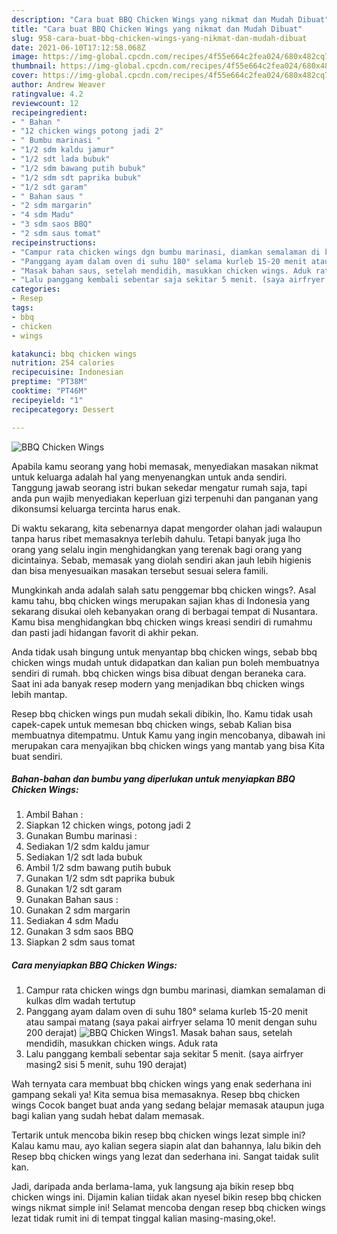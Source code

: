 ```yaml
---
description: "Cara buat BBQ Chicken Wings yang nikmat dan Mudah Dibuat"
title: "Cara buat BBQ Chicken Wings yang nikmat dan Mudah Dibuat"
slug: 958-cara-buat-bbq-chicken-wings-yang-nikmat-dan-mudah-dibuat
date: 2021-06-10T17:12:58.068Z
image: https://img-global.cpcdn.com/recipes/4f55e664c2fea024/680x482cq70/bbq-chicken-wings-foto-resep-utama.jpg
thumbnail: https://img-global.cpcdn.com/recipes/4f55e664c2fea024/680x482cq70/bbq-chicken-wings-foto-resep-utama.jpg
cover: https://img-global.cpcdn.com/recipes/4f55e664c2fea024/680x482cq70/bbq-chicken-wings-foto-resep-utama.jpg
author: Andrew Weaver
ratingvalue: 4.2
reviewcount: 12
recipeingredient:
- " Bahan "
- "12 chicken wings potong jadi 2"
- " Bumbu marinasi "
- "1/2 sdm kaldu jamur"
- "1/2 sdt lada bubuk"
- "1/2 sdm bawang putih bubuk"
- "1/2 sdm sdt paprika bubuk"
- "1/2 sdt garam"
- " Bahan saus "
- "2 sdm margarin"
- "4 sdm Madu"
- "3 sdm saos BBQ"
- "2 sdm saus tomat"
recipeinstructions:
- "Campur rata chicken wings dgn bumbu marinasi, diamkan semalaman di kulkas dlm wadah tertutup"
- "Panggang ayam dalam oven di suhu 180° selama kurleb 15-20 menit atau sampai matang (saya pakai airfryer selama 10 menit dengan suhu 200 derajat)"
- "Masak bahan saus, setelah mendidih, masukkan chicken wings. Aduk rata"
- "Lalu panggang kembali sebentar saja sekitar 5 menit. (saya airfryer masing2 sisi 5 menit, suhu 190 derajat)"
categories:
- Resep
tags:
- bbq
- chicken
- wings

katakunci: bbq chicken wings 
nutrition: 254 calories
recipecuisine: Indonesian
preptime: "PT38M"
cooktime: "PT46M"
recipeyield: "1"
recipecategory: Dessert

---
```



![BBQ Chicken Wings](https://img-global.cpcdn.com/recipes/4f55e664c2fea024/680x482cq70/bbq-chicken-wings-foto-resep-utama.jpg)

Apabila kamu seorang yang hobi memasak, menyediakan masakan nikmat untuk keluarga adalah hal yang menyenangkan untuk anda sendiri. Tanggung jawab seorang istri bukan sekedar mengatur rumah saja, tapi anda pun wajib menyediakan keperluan gizi terpenuhi dan panganan yang dikonsumsi keluarga tercinta harus enak.

Di waktu  sekarang, kita sebenarnya dapat mengorder olahan jadi walaupun tanpa harus ribet memasaknya terlebih dahulu. Tetapi banyak juga lho orang yang selalu ingin menghidangkan yang terenak bagi orang yang dicintainya. Sebab, memasak yang diolah sendiri akan jauh lebih higienis dan bisa menyesuaikan masakan tersebut sesuai selera famili. 



Mungkinkah anda adalah salah satu penggemar bbq chicken wings?. Asal kamu tahu, bbq chicken wings merupakan sajian khas di Indonesia yang sekarang disukai oleh kebanyakan orang di berbagai tempat di Nusantara. Kamu bisa menghidangkan bbq chicken wings kreasi sendiri di rumahmu dan pasti jadi hidangan favorit di akhir pekan.

Anda tidak usah bingung untuk menyantap bbq chicken wings, sebab bbq chicken wings mudah untuk didapatkan dan kalian pun boleh membuatnya sendiri di rumah. bbq chicken wings bisa dibuat dengan beraneka cara. Saat ini ada banyak resep modern yang menjadikan bbq chicken wings lebih mantap.

Resep bbq chicken wings pun mudah sekali dibikin, lho. Kamu tidak usah capek-capek untuk memesan bbq chicken wings, sebab Kalian bisa membuatnya ditempatmu. Untuk Kamu yang ingin mencobanya, dibawah ini merupakan cara menyajikan bbq chicken wings yang mantab yang bisa Kita buat sendiri.

<!--inarticleads1-->

##### Bahan-bahan dan bumbu yang diperlukan untuk menyiapkan BBQ Chicken Wings:

1. Ambil  Bahan :
1. Siapkan 12 chicken wings, potong jadi 2
1. Gunakan  Bumbu marinasi :
1. Sediakan 1/2 sdm kaldu jamur
1. Sediakan 1/2 sdt lada bubuk
1. Ambil 1/2 sdm bawang putih bubuk
1. Gunakan 1/2 sdm sdt paprika bubuk
1. Gunakan 1/2 sdt garam
1. Gunakan  Bahan saus :
1. Gunakan 2 sdm margarin
1. Sediakan 4 sdm Madu
1. Gunakan 3 sdm saos BBQ
1. Siapkan 2 sdm saus tomat




<!--inarticleads2-->

##### Cara menyiapkan BBQ Chicken Wings:

1. Campur rata chicken wings dgn bumbu marinasi, diamkan semalaman di kulkas dlm wadah tertutup
1. Panggang ayam dalam oven di suhu 180° selama kurleb 15-20 menit atau sampai matang (saya pakai airfryer selama 10 menit dengan suhu 200 derajat)
<img src="https://img-global.cpcdn.com/steps/ae9adbcafbdf9a8a/160x128cq70/bbq-chicken-wings-langkah-memasak-2-foto.jpg" alt="BBQ Chicken Wings">1. Masak bahan saus, setelah mendidih, masukkan chicken wings. Aduk rata
1. Lalu panggang kembali sebentar saja sekitar 5 menit. (saya airfryer masing2 sisi 5 menit, suhu 190 derajat)




Wah ternyata cara membuat bbq chicken wings yang enak sederhana ini gampang sekali ya! Kita semua bisa memasaknya. Resep bbq chicken wings Cocok banget buat anda yang sedang belajar memasak ataupun juga bagi kalian yang sudah hebat dalam memasak.

Tertarik untuk mencoba bikin resep bbq chicken wings lezat simple ini? Kalau kamu mau, ayo kalian segera siapin alat dan bahannya, lalu bikin deh Resep bbq chicken wings yang lezat dan sederhana ini. Sangat taidak sulit kan. 

Jadi, daripada anda berlama-lama, yuk langsung aja bikin resep bbq chicken wings ini. Dijamin kalian tiidak akan nyesel bikin resep bbq chicken wings nikmat simple ini! Selamat mencoba dengan resep bbq chicken wings lezat tidak rumit ini di tempat tinggal kalian masing-masing,oke!.


